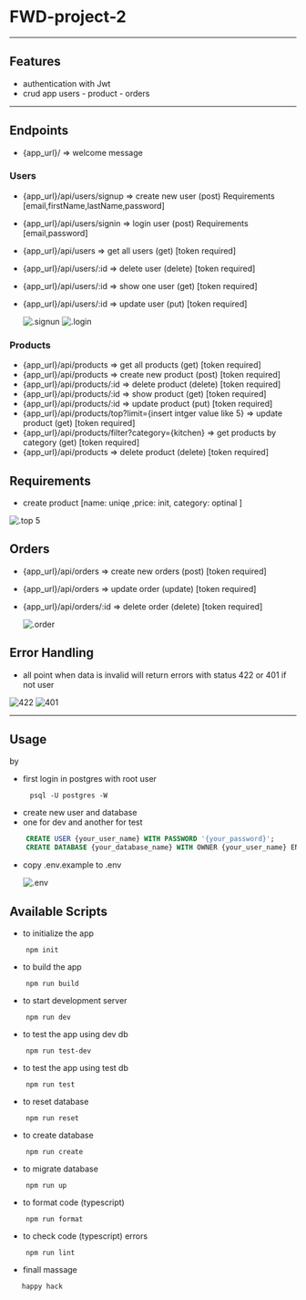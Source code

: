 # FWD-project-2

---

## Features

- authentication with Jwt
- crud app users - product - orders

---

## Endpoints

- {app_url}/ => welcome message

### Users

- {app_url}/api/users/signup => create new user (post) Requirements [email,firstName,lastName,password]
- {app_url}/api/users/signin => login user (post) Requirements [email,password]
- {app_url}/api/users => get all users (get) [token required]
- {app_url}/api/users/:id => delete user (delete) [token required]
- {app_url}/api/users/:id => show one user (get) [token required]
- {app_url}/api/users/:id => update user (put) [token required]

  ![.signun](./docs/images/signin.PNG)
  ![.login](./docs/images/login.png)

### Products

- {app_url}/api/products => get all products (get) [token required]
- {app_url}/api/products => create new product (post) [token required]
- {app_url}/api/products/:id => delete product (delete) [token required]
- {app_url}/api/products/:id => show product (get) [token required]
- {app_url}/api/products/:id => update product (put) [token required]
- {app_url}/api/products/top?limit={insert intger value like 5} => update product (get) [token required]
- {app_url}/api/products/filter?category={kitchen} => get products by category (get) [token required]
- {app_url}/api/products => delete product (delete) [token required]

## Requirements

- create product [name: uniqe ,price: init, category: optinal ]

![.top 5](./docs/images/top.png)

## Orders

- {app_url}/api/orders => create new orders (post) [token required]
- {app_url}/api/orders => update order (update) [token required]
- {app_url}/api/orders/:id => delete order (delete) [token required]

  ![.order](./docs/images/order.PNG)

## Error Handling

- all point when data is invalid will return errors with status 422 or 401 if not user

![422](./docs/images/requierd.png)
![401](./docs/images/please%20login.png)

---

## Usage

by

- first login in postgres with root user

```shell
     psql -U postgres -W
```

- create new user and database
- one for dev and another for test

```sql
    CREATE USER {your_user_name} WITH PASSWORD '{your_password}';
    CREATE DATABASE {your_database_name} WITH OWNER {your_user_name} ENCODING = 'utf8';
```

- copy .env.example to .env

  ![.env](./docs/images/env.png)

## Available Scripts

- to initialize the app

```shell
    npm init
```

- to build the app

```shell
    npm run build
```

- to start development server

```shell
    npm run dev
```

- to test the app using dev db

```shell
    npm run test-dev
```

- to test the app using test db

```shell
    npm run test
```

- to reset database

```shell
    npm run reset
```

- to create database

```shell
    npm run create
```

- to migrate database

```shell
    npm run up
```

- to format code (typescript)

```shell
    npm run format
```

- to check code (typescript) errors

```shell
    npm run lint
```

- finall massage

```shell
   happy hack
```
